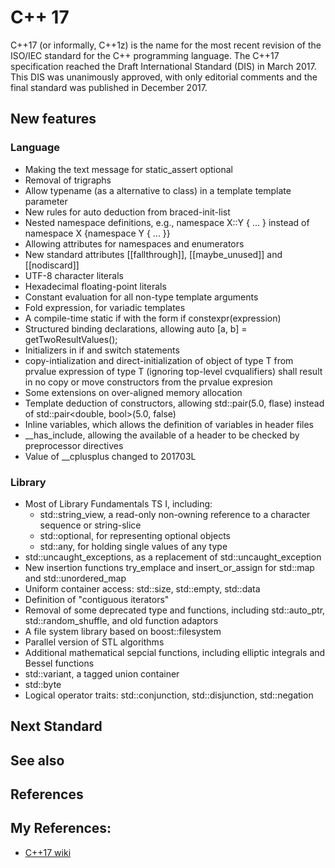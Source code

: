 # C++ 17
  C++17 (or informally, C++1z) is the name for the most recent revision of the ISO/IEC standard for the C++ programming language. The C++17 specification reached the Draft International Standard (DIS) in March 2017. This DIS was unanimously approved, with only editorial comments and the final standard was published in December 2017.
  
## New features  
### Language
  * Making the text message for static_assert optional
  * Removal of trigraphs
  * Allow typename (as a alternative to class) in a template template parameter
  * New rules for auto deduction from braced-init-list
  * Nested namespace definitions, e.g., namespace X::Y { ... } instead of namespace X {namespace Y { ... }}
  * Allowing attributes for namespaces and enumerators
  * New standard attributes [[fallthrough]], [[maybe_unused]] and [[nodiscard]]
  * UTF-8 character literals
  * Hexadecimal floating-point literals
  * Constant evaluation for all non-type template arguments
  * Fold expression, for variadic templates
  * A compile-time static if with the form if constexpr(expression)
  * Structured binding declarations, allowing auto [a, b] = getTwoResultValues();
  * Initializers in if and switch statements
  * copy-intialization and direct-initialization of object of type T from prvalue expression of type T (ignoring top-level cvqualifiers) shall result in no copy or move constructors from the prvalue expresion
  * Some extensions on over-aligned memory allocation
  * Template deduction of constructors, allowing std::pair(5.0, flase) instead of std::pair<double, bool>(5.0, false)
  * Inline variables, which allows the definition of variables in header files
  * \_\_has\_include, allowing the available of a header to be checked by preprocessor directives
  * Value of \_\_cplusplus changed to 201703L
  
### Library
  * Most of Library Fundamentals TS I, including:
    * std::string\_view, a read-only non-owning reference to a character sequence or string-slice
    * std::optional, for representing optional objects
    * std::any, for holding single values of any type
  * std::uncaught\_exceptions, as a replacement of std::uncaught\_exception
  * New insertion functions try\_emplace and insert\_or\_assign for std::map and std::unordered\_map
  * Uniform container access: std::size, std::empty, std::data
  * Definition of "contiguous iterators"
  * Removal of some deprecated type and functions, including std::auto\_ptr, std::random\_shuffle, and old function adaptors
  * A file system library based on boost::filesystem
  * Parallel version of STL algorithms
  * Additional mathematical sepcial functions, including elliptic integrals and Bessel functions
  * std::variant, a tagged union container
  * std::byte
  * Logical operator traits: std::conjunction, std::disjunction, std::negation
  
## Next Standard  

## See also

## References

## My References:
  * [C++17 wiki](https://en.wikipedia.org/wiki/C++17)
